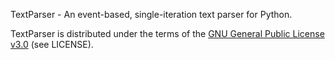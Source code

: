 TextParser - An event-based, single-iteration text parser for Python.

TextParser is distributed under the terms of the
[GNU General Public License v3.0](http://www.gnu.org/copyleft/gpl.html)
(see LICENSE).
